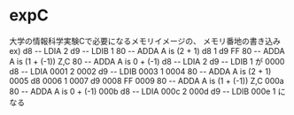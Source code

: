 expC
====
大学の情報科学実験Cで必要になるメモリイメージの、
メモリ番地の書き込み
ex)
d8 -- LDIA
2
d9 -- LDIB
1
80 -- ADDA A is (2 + 1)
d8
1
d9
FF
80 -- ADDA A is (1 + (-1)) Z,C
80 -- ADDA A is 0 + (-1)
d8 -- LDIA
2
d9 -- LDIB
1
が
0000 d8 -- LDIA
0001 2
0002 d9 -- LDIB
0003 1
0004 80 -- ADDA A is (2 + 1)
0005 d8
0006 1
0007 d9
0008 FF
0009 80 -- ADDA A is (1 + (-1)) Z,C
000a 80 -- ADDA A is 0 + (-1)
000b d8 -- LDIA
000c 2
000d d9 -- LDIB
000e 1
になる
